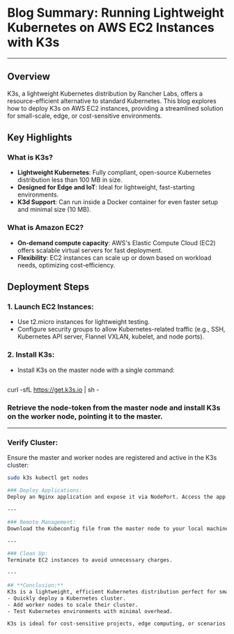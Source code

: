 # Blog Summary: Running Lightweight Kubernetes on AWS EC2 Instances with K3s

---

## **Overview**
K3s, a lightweight Kubernetes distribution by Rancher Labs, offers a resource-efficient alternative to standard Kubernetes. This blog explores how to deploy K3s on AWS EC2 instances, providing a streamlined solution for small-scale, edge, or cost-sensitive environments.

## **Key Highlights**

### What is K3s?
- **Lightweight Kubernetes**: Fully compliant, open-source Kubernetes distribution less than 100 MB in size.
- **Designed for Edge and IoT**: Ideal for lightweight, fast-starting environments.
- **K3d Support**: Can run inside a Docker container for even faster setup and minimal size (10 MB).

### What is Amazon EC2?
- **On-demand compute capacity**: AWS's Elastic Compute Cloud (EC2) offers scalable virtual servers for fast deployment.
- **Flexibility**: EC2 instances can scale up or down based on workload needs, optimizing cost-efficiency.

## **Deployment Steps**

### 1. Launch EC2 Instances:
- Use t2.micro instances for lightweight testing.
- Configure security groups to allow Kubernetes-related traffic (e.g., SSH, Kubernetes API server, Flannel VXLAN, kubelet, and node ports).

### 2. Install K3s:
- Install K3s on the master node with a single command:
  ```bash
curl -sfL https://get.k3s.io | sh -

### Retrieve the node-token from the master node and install K3s on the worker node, pointing it to the master.

---

### Verify Cluster:
Ensure the master and worker nodes are registered and active in the K3s cluster:
```bash
sudo k3s kubectl get nodes

### Deploy Applications:
Deploy an Nginx application and expose it via NodePort. Access the app using the master node’s public IP and assigned port.

---

### Remote Management:
Download the Kubeconfig file from the master node to your local machine for remote cluster management with kubectl.

---

### Clean Up:
Terminate EC2 instances to avoid unnecessary charges.

---

## **Conclusion:**
K3s is a lightweight, efficient Kubernetes distribution perfect for small-scale deployments on AWS EC2. By following this guide, developers can:
- Quickly deploy a Kubernetes cluster.
- Add worker nodes to scale their cluster.
- Test Kubernetes environments with minimal overhead.

K3s is ideal for cost-sensitive projects, edge computing, or scenarios requiring fast and straightforward Kubernetes setups.
